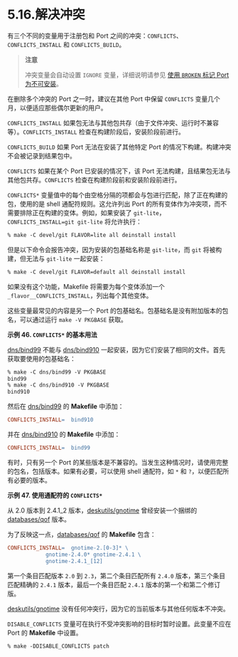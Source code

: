 # 5.16.解决冲突

有三个不同的变量用于注册包和 Port 之间的冲突：`CONFLICTS`、`CONFLICTS_INSTALL` 和 `CONFLICTS_BUILD`。

>**注意**
>
> 冲突变量会自动设置 `IGNORE` 变量，详细说明请参见 [使用 `BROKEN` 标记 Port 为不可安装](https://docs.freebsd.org/en/books/porters-handbook/porting-dads/#dads-noinstall)。 


在删除多个冲突的 Port 之一时，建议在其他 Port 中保留 `CONFLICTS` 变量几个月，以便适应那些偶尔更新的用户。

`CONFLICTS_INSTALL`
如果包无法与其他包共存（由于文件冲突、运行时不兼容等）。`CONFLICTS_INSTALL` 检查在构建阶段后，安装阶段前进行。

`CONFLICTS_BUILD`
如果 Port 无法在安装了其他特定 Port 的情况下构建。构建冲突不会被记录到结果包中。

`CONFLICTS`
如果在某个 Port 已安装的情况下，该 Port 无法构建，且结果包无法与其他包共存。`CONFLICTS` 检查在构建阶段前和安装阶段前进行。

`CONFLICTS*` 变量值中的每个由空格分隔的项都会与包进行匹配，除了正在构建的包，使用的是 shell 通配符规则。这允许列出 Port 的所有变体作为冲突项，而不需要排除正在构建的变体。例如，如果安装了 `git-lite`，`CONFLICTS_INSTALL=git git-lite` 将允许执行：

```makefile
% make -C devel/git FLAVOR=lite all deinstall install
```

但是以下命令会报告冲突，因为安装的包基础名称是 `git-lite`，而 `git` 将被构建，但无法与 `git-lite` 一起安装：

```makefile
% make -C devel/git FLAVOR=default all deinstall install
```

如果没有这个功能，Makefile 将需要为每个变体添加一个 `_flavor__CONFLICTS_INSTALL`，列出每个其他变体。

这些变量最常见的内容是另一个 Port 的包基础名。包基础名是没有附加版本的包名，可以通过运行 `make -V PKGBASE` 获取。

**示例 46. `CONFLICTS*` 的基本用法**

[dns/bind99](https://cgit.freebsd.org/ports/tree/dns/bind99/) 不能与 [dns/bind910](https://cgit.freebsd.org/ports/tree/dns/bind910/) 一起安装，因为它们安装了相同的文件。首先获取要使用的包基础名：

```makefile
% make -C dns/bind99 -V PKGBASE
bind99
% make -C dns/bind910 -V PKGBASE
bind910
```

然后在 [dns/bind99](https://cgit.freebsd.org/ports/tree/dns/bind99/) 的 **Makefile** 中添加：

```makefile
CONFLICTS_INSTALL=	bind910
```

并在 [dns/bind910](https://cgit.freebsd.org/ports/tree/dns/bind910/) 的 **Makefile** 中添加：

```makefile
CONFLICTS_INSTALL=	bind99
```

有时，只有另一个 Port 的某些版本是不兼容的。当发生这种情况时，请使用完整的包名，包括版本。如果有必要，可以使用 shell 通配符，如 `*` 和 `?`，以便匹配所有必要的版本。

**示例 47. 使用通配符的 `CONFLICTS*`**

从 2.0 版本到 2.4.1\_2 版本，[deskutils/gnotime](https://cgit.freebsd.org/ports/tree/deskutils/gnotime/) 曾经安装一个捆绑的 [databases/qof](https://cgit.freebsd.org/ports/tree/databases/qof/) 版本。

为了反映这一点，[databases/qof](https://cgit.freebsd.org/ports/tree/databases/qof/) 的 **Makefile** 包含：

```makefile
CONFLICTS_INSTALL=	gnotime-2.[0-3]* \
			gnotime-2.4.0* gnotime-2.4.1 \
			gnotime-2.4.1_[12]
```

第一个条目匹配版本 `2.0` 到 `2.3`，第二个条目匹配所有 `2.4.0` 版本，第三个条目匹配精确的 `2.4.1` 版本，最后一个条目匹配 `2.4.1` 版本的第一个和第二个修订版。

[deskutils/gnotime](https://cgit.freebsd.org/ports/tree/deskutils/gnotime/) 没有任何冲突行，因为它的当前版本与其他任何版本不冲突。

`DISABLE_CONFLICTS` 变量可在执行不受冲突影响的目标时暂时设置。此变量不应在 Port 的 **Makefile** 中设置。

```makefile
% make -DDISABLE_CONFLICTS patch
```
